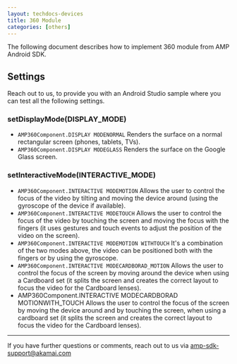 ```yaml
---
layout: techdocs-devices
title: 360 Module 
categories: [others]
---
```


The following document describes how to implement 360 module from AMP Android SDK.

##  Settings
Reach out to us, to provide you with an Android Studio sample where you can test all the following settings.


### setDisplayMode(DISPLAY_MODE)

* `AMP360Component.DISPLAY MODENORMAL` Renders the surface on a normal rectangular screen (phones, tablets, TVs).
* `AMP360Component.DISPLAY MODEGLASS` Renders the surface on the Google Glass screen.


### setInteractiveMode(INTERACTIVE_MODE)

* `AMP360Component.INTERACTIVE MODEMOTION` Allows the user to control the focus of the video by tilting and moving the device around (using the gyroscope of the device if available).
* `AMP360Component.INTERACTIVE MODETOUCH` Allows the user to control the focus of the video by touching the screen and moving the focus with the fingers (it uses gestures and touch events to adjust the position of the video on the screen).
* `AMP360Component.INTERACTIVE MODEMOTION WITHTOUCH` It's a combination of the two modes above, the video can be positioned both with the fingers or by using the gyroscope.
* `AMP360Component.INTERACTIVE MODECARDBORAD_MOTION` Allows the user to control the focus of the screen by moving around the device when using a Cardboard set (it splits the screen and creates the correct layout to focus the video for the Cardboard lenses).
* AMP360Component.INTERACTIVE MODECARDBORAD MOTIONWITH_TOUCH Allows the user to control the focus of the screen by moving the device around and by touching the screen, when using a cardboard set (it splits the screen and creates the correct layout to focus the video for the Cardboard lenses).

***

If you have further questions or comments, reach out to us via <amp-sdk-support@akamai.com>
